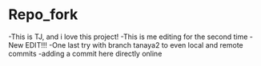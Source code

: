 # Repo_fork
 -This is TJ, and i love this project!
 -This is me editing for the second time
 -New EDIT!!!
 -One last try with branch tanaya2 to even local and remote commits
 -adding a commit here directly online
